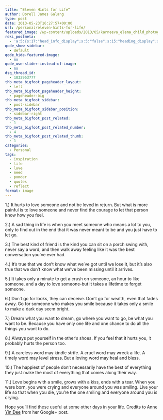 ```yaml
---
title: “Eleven Hints for Life”
author: Dorell James Galang
type: post
date: 2013-05-23T16:27:57+00:00
url: /personal/eleven-hints-for-life/
featured_image: /wp-content/uploads/2013/05/karneeva_elena_child_photography_81.jpg
roki_postmeta:
  - 'a:5:{s:17:"head_info_display";s:5:"false";s:15:"heading_display";s:4:"true";s:22:"heading_search_display";s:5:"false";s:22:"heading_social_display";s:4:"true";s:10:"subheading";s:0:"";}'
qode_show-sidebar:
  - default
qode_hide-featured-image:
  - no
qode_use-slider-instead-of-image:
  - no
dsq_thread_id:
  - 1832953777
thb_meta_bigfoot_pageheader_layout:
  - left
thb_meta_bigfoot_pageheader_height:
  - pageheader-big
thb_meta_bigfoot_sidebar:
  - post-sidebar
thb_meta_bigfoot_sidebar_position:
  - sidebar-right
thb_meta_bigfoot_post_related:
  - 1
thb_meta_bigfoot_post_related_number:
  - 4
thb_meta_bigfoot_post_related_thumb:
  - 1
categories:
  - Personal
tags:
  - inspiration
  - life
  - love
  - need
  - ponder
  - quotes
  - reflect
format: image
---
```


1.) It hurts to love someone and not be loved in return. But what is more painful is to love someone and never find the courage to let that person know how you feel.

2.) A sad thing in life is when you meet someone who means a lot to you, only to find out in the end that it was never meant to be and you just have to let go.

3.) The best kind of friend is the kind you can sit on a porch swing with, never say a word, and then walk away feeling like it was the best conversation you&#8217;ve ever had.

4.) It&#8217;s true that we don&#8217;t know what we&#8217;ve got until we lose it, but it&#8217;s also true that we don&#8217;t know what we&#8217;ve been missing until it arrives.

5.) It takes only a minute to get a crush on someone, an hour to like someone, and a day to love someone-but it takes a lifetime to forget someone.

6.) Don&#8217;t go for looks, they can deceive. Don&#8217;t go for wealth, even that fades away. Go for someone who makes you smile because it takes only a smile to make a dark day seem bright.

7.) Dream what you want to dream, go where you want to go, be what you want to be. Because you have only one life and one chance to do all the things you want to do.

8.) Always put yourself in the other&#8217;s shoes. If you feel that it hurts you, it probably hurts the person too.

9.) A careless word may kindle strife. A cruel word may wreck a life. A timely word may level stress. But a loving word may heal and bless.

10.) The happiest of people don&#8217;t necessarily have the best of everything they just make the most of everything that comes along their way.

11.) Love begins with a smile, grows with a kiss, ends with a tear. When you were born, you were crying and everyone around you was smiling. Live your life so that when you die, you&#8217;re the one smiling and everyone around you is crying.

Hope you&#8217;ll find these useful at some other days in your life. Credits to <a href="https://plus.google.com/109251198840755167429" target="_blank">Anne Yin Dee</a> from her Google+ post.
